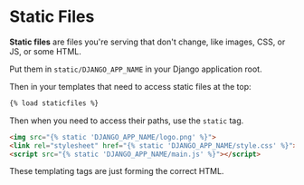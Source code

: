 # Static Files
**Static files** are files you're serving that don't change, like images, CSS, or JS, or some HTML.

Put them in `static/DJANGO_APP_NAME` in your Django application root.

Then in your templates that need to access static files at the top:
```html
{% load staticfiles %}
```

Then when you need to access their paths, use the `static` tag.
```html
<img src="{% static 'DJANGO_APP_NAME/logo.png' %}">
<link rel="stylesheet" href="{% static 'DJANGO_APP_NAME/style.css' %}">
<script src="{% static 'DJANGO_APP_NAME/main.js' %}"></script>
```

These templating tags are just forming the correct HTML.
